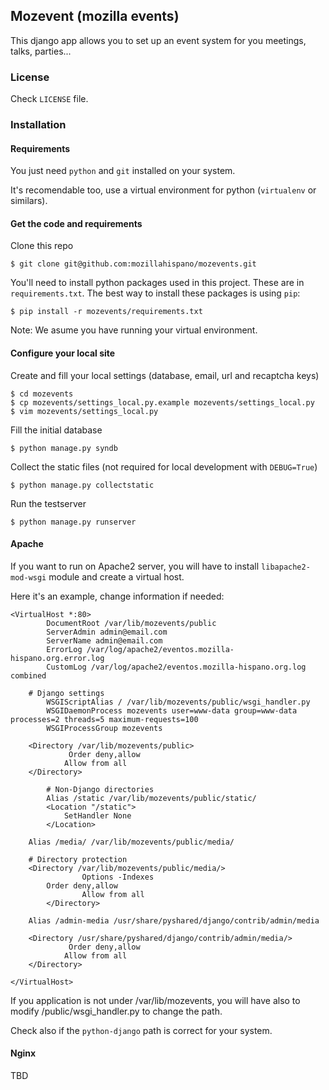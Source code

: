 ## Mozevent (mozilla events)

This django app allows you to set up an event system for you meetings, talks, parties...

### License

Check ``LICENSE`` file.

### Installation

#### Requirements

You just need ``python`` and ``git`` installed on your system.

It's recomendable too, use a virtual environment for python (``virtualenv`` or similars).

#### Get the code and requirements

Clone this repo

    $ git clone git@github.com:mozillahispano/mozevents.git

You'll need to install python packages used in this project. These are in ``requirements.txt``.
The best way to install these packages is using ``pip``:

    $ pip install -r mozevents/requirements.txt

Note: We asume you have running your virtual environment.

#### Configure your local site

Create and fill your local settings (database, email, url and recaptcha keys)

    $ cd mozevents
    $ cp mozevents/settings_local.py.example mozevents/settings_local.py
    $ vim mozevents/settings_local.py

Fill the initial database

    $ python manage.py syndb

Collect the static files (not required for local development with ``DEBUG=True``)

    $ python manage.py collectstatic

Run the testserver

    $ python manage.py runserver

#### Apache

If you want to run on Apache2 server, you will have to install ``libapache2-mod-wsgi`` module and create a virtual host.

Here it's an example, change information if needed:

```
<VirtualHost *:80>
        DocumentRoot /var/lib/mozevents/public
        ServerAdmin admin@email.com
        ServerName admin@email.com
        ErrorLog /var/log/apache2/eventos.mozilla-hispano.org.error.log
        CustomLog /var/log/apache2/eventos.mozilla-hispano.org.log combined

	# Django settings
    	WSGIScriptAlias / /var/lib/mozevents/public/wsgi_handler.py
    	WSGIDaemonProcess mozevents user=www-data group=www-data processes=2 threads=5 maximum-requests=100
    	WSGIProcessGroup mozevents

   	<Directory /var/lib/mozevents/public>
        	 Order deny,allow
         	Allow from all
   	</Directory>

    	# Non-Django directories
    	Alias /static /var/lib/mozevents/public/static/
    	<Location "/static">
        	SetHandler None
    	</Location>
 
	Alias /media/ /var/lib/mozevents/public/media/

	# Directory protection
	<Directory /var/lib/mozevents/public/media/>
                Options -Indexes
		Order deny,allow
                Allow from all
        </Directory>

	Alias /admin-media /usr/share/pyshared/django/contrib/admin/media
   
	<Directory /usr/share/pyshared/django/contrib/admin/media/>
        	 Order deny,allow
         	Allow from all
   	</Directory>

</VirtualHost>
```

If you application is not under /var/lib/mozevents, you will have also to modify 
/public/wsgi_handler.py to change the path.

Check also if the ``python-django`` path is correct for your system.

#### Nginx

TBD